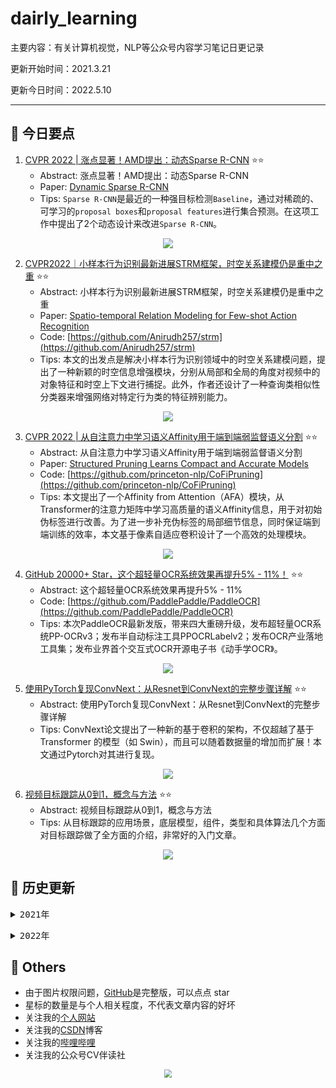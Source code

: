 # dairly_learning
主要内容：有关计算机视觉，NLP等公众号内容学习笔记日更记录

更新开始时间：2021.3.21

更新今日时间：2022.5.10

------



## :paperclip:  今日要点

1. [CVPR 2022 | 涨点显著！AMD提出：动态Sparse R-CNN](https://mp.weixin.qq.com/s/YBNbWdiW6tQGPCoJF8LMCw)         :star::star:
   - Abstract: 涨点显著！AMD提出：动态Sparse R-CNN
   - Paper: [Dynamic Sparse R-CNN](https://arxiv.org/abs/2205.02101)
   - Tips:  `Sparse R-CNN`是最近的一种强目标检测`Baseline`，通过对稀疏的、可学习的`proposal boxes`和`proposal features`进行集合预测。在这项工作中提出了2个动态设计来改进`Sparse R-CNN`。

<div align=center><img src="https://mmbiz.qpic.cn/mmbiz_png/5ooHoYt0tgl3MMndmrCICD9kwr9oggwAKMIMMia8HsNJMNeibu5icSeppfuPbJnSkKK2qX46UYegZOcwY60j0fBZg/640?wx_fmt=png&wxfrom=5&wx_lazy=1&wx_co=1" style='zoom:100%'>
</div>




2. [CVPR2022｜小样本行为识别最新进展STRM框架，时空关系建模仍是重中之重](https://mp.weixin.qq.com/s/-HpMEGG4kMWIBfM2SrMk8A)       :star::star:
   - Abstract: 小样本行为识别最新进展STRM框架，时空关系建模仍是重中之重
   - Paper: [Spatio-temporal Relation Modeling for Few-shot Action Recognition](https://arxiv.org/abs/2112.05132)
   - Code: [https://github.com/Anirudh257/strm](https://github.com/Anirudh257/strm)
   - Tips: 本文的出发点是解决小样本行为识别领域中的时空关系建模问题，提出了一种新颖的时空信息增强模块，分别从局部和全局的角度对视频中的对象特征和时空上下文进行捕捉。此外，作者还设计了一种查询类相似性分类器来增强网络对特定行为类的特征辨别能力。

<div align=center><img src="https://mmbiz.qpic.cn/mmbiz_png/ibaXaPIy7jV34gGB02tibuoaMJnkf8icp4CyL04nSA3odWicVNkN9cfpvEibzmVrB2pXsH25kkzBzS9vibdnfxTraZBQ/640?wx_fmt=png&wxfrom=5&wx_lazy=1&wx_co=1" style='zoom:100%'>
</div>



3. [CVPR 2022 | 从自注意力中学习语义Affinity用于端到端弱监督语义分割](https://mp.weixin.qq.com/s/0WoMvQbb0KRjBoLAFjcJzA)       :star::star:
   - Abstract: 从自注意力中学习语义Affinity用于端到端弱监督语义分割
   - Paper: [Structured Pruning Learns Compact and Accurate Models](https://arxiv.org/pdf/2204.00408.pdf)
   - Code: [https://github.com/princeton-nlp/CoFiPruning](https://github.com/princeton-nlp/CoFiPruning)
   - Tips: 本文提出了一个Affinity from Attention（AFA）模块，从Transformer的注意力矩阵中学习高质量的语义Affinity信息，用于对初始伪标签进行改善。为了进一步补充伪标签的局部细节信息，同时保证端到端训练的效率，本文基于像素自适应卷积设计了一个高效的处理模块。

<div align=center><img src="https://mmbiz.qpic.cn/mmbiz_png/Mcdq8uia1WiacLyFJwpup4N51FibnoHicqiaefKOKLPF27JzKu20hLhmPxuWVpANUGg3Fl2R4EcIqd2z45pElqHU5CA/640?wx_fmt=png&wxfrom=5&wx_lazy=1&wx_co=1" style='zoom:100%'>
</div>



4. [GitHub 20000+ Star，这个超轻量OCR系统效果再提升5% - 11%！](https://mp.weixin.qq.com/s/uoh_PMVEf_NYU8Z-9NdY7g)       :star::star:
   - Abstract: 这个超轻量OCR系统效果再提升5% - 11%
   - Code: [https://github.com/PaddlePaddle/PaddleOCR](https://github.com/PaddlePaddle/PaddleOCR)
   - Tips: 本次PaddleOCR最新发版，带来四大重磅升级，发布超轻量OCR系统PP-OCRv3；发布半自动标注工具PPOCRLabelv2；发布OCR产业落地工具集；发布业界首个交互式OCR开源电子书《动手学OCR》。

<div align=center><img src="https://mmbiz.qpic.cn/mmbiz_gif/ByEtV06HvDia9P9pCfviaUsic9AsDXrlw5ylu1tAhExcThppkqRvibhGibyXgrFQTvPFRxrdvAm8ibOjlTBLcmPaCyicw/640?wx_fmt=gif&wxfrom=5&wx_lazy=1" style='zoom:100%'>
</div>



5. [使用PyTorch复现ConvNext：从Resnet到ConvNext的完整步骤详解](https://mp.weixin.qq.com/s/PTBAXkMAOGHIs_pQt3gfJg)       :star::star:
   - Abstract: 使用PyTorch复现ConvNext：从Resnet到ConvNext的完整步骤详解
   - Tips: ConvNext论文提出了一种新的基于卷积的架构，不仅超越了基于 Transformer 的模型（如 Swin），而且可以随着数据量的增加而扩展！本文通过Pytorch对其进行复现。

<div align=center><img src="https://mmbiz.qpic.cn/mmbiz_png/6wQyVOrkRNJUe2VOzQQOcrgWKtPqdI5pOjZIhMGiaSkpYz48qQN3rpU2ZNeTsDZHommMuyiaXHEr3Ek7kGfw2a0w/640?wx_fmt=png&wxfrom=5&wx_lazy=1&wx_co=1" style='zoom:100%'>
</div>



6. [视频目标跟踪从0到1，概念与方法](https://mp.weixin.qq.com/s/1N3B1tt-bMivln7AMOWeiA)       :star::star:
   - Abstract: 视频目标跟踪从0到1，概念与方法
   - Tips: 从目标跟踪的应用场景，底层模型，组件，类型和具体算法几个方面对目标跟踪做了全方面的介绍，非常好的入门文章。

<div align=center><img src="https://mmbiz.qpic.cn/mmbiz_png/KYSDTmOVZvriag9o7IEOJvg6XlutFXY00espFtjXypeObSXlibFFMIW4azAtA35FZnuJN02h7KynpWiaX1EA7LTIg/640?wx_fmt=png&wxfrom=5&wx_lazy=1&wx_co=1" style='zoom:100%'>
</div>




## :paperclip:  历史更新

<pre><details><summary>2021年</summary>
<details><summary>3月</summary>
    1. <a href="notes/202103/0321.md" target="_blank">公众号内容拓展学习笔记（2021.3.21）</a>
    2. <a href="notes/202103/0322.md" target="_blank">公众号内容拓展学习笔记（2021.3.22）</a>
    3. <a href="notes/202103/0323.md" target="_blank">公众号内容拓展学习笔记（2021.3.23）</a>
    4. <a href="notes/202103/0324.md" target="_blank">公众号内容拓展学习笔记（2021.3.24）</a>
    5. <a href="notes/202103/0325.md" target="_blank">公众号内容拓展学习笔记（2021.3.25）</a>
    6. <a href="notes/202103/0326.md" target="_blank">公众号内容拓展学习笔记（2021.3.26）</a>
    7. <a href="notes/202103/0327.md" target="_blank">公众号内容拓展学习笔记（2021.3.27）</a>
    8. <a href="notes/202103/0328.md" target="_blank">公众号内容拓展学习笔记（2021.3.28）</a>
    9. <a href="notes/202103/0329.md" target="_blank">公众号内容拓展学习笔记（2021.3.29）</a>
    10. <a href="notes/202103/0330.md" target="_blank">公众号内容拓展学习笔记（2021.3.30）</a>
    11. <a href="notes/202103/0331.md" target="_blank">公众号内容拓展学习笔记（2021.3.31）</a>
</details>
<details><summary>4月</summary>
    1. <a href="notes/202104/0401.md" target="_blank">公众号内容拓展学习笔记（2021.4.1）</a>
    2. <a href="notes/202104/0402.md" target="_blank">公众号内容拓展学习笔记（2021.4.2）</a>
    3. <a href="notes/202104/0403.md" target="_blank">公众号内容拓展学习笔记（2021.4.3）</a>
    4. <a href="notes/202104/0404.md" target="_blank">公众号内容拓展学习笔记（2021.4.4）</a>
    5. <a href="notes/202104/0405.md" target="_blank">公众号内容拓展学习笔记（2021.4.5）</a>
    6. <a href="notes/202104/0406.md" target="_blank">公众号内容拓展学习笔记（2021.4.6）</a>
    7. <a href="notes/202104/0407.md" target="_blank">公众号内容拓展学习笔记（2021.4.7）</a>
    8. <a href="notes/202104/0408.md" target="_blank">公众号内容拓展学习笔记（2021.4.8）</a>
    9. <a href="notes/202104/0409.md" target="_blank">公众号内容拓展学习笔记（2021.4.9）</a>
    10. <a href="notes/202104/0410.md" target="_blank">公众号内容拓展学习笔记（2021.4.10）</a>
    11. <a href="notes/202104/0411.md" target="_blank">公众号内容拓展学习笔记（2021.4.11）</a>
    12. <a href="notes/202104/0412.md" target="_blank">公众号内容拓展学习笔记（2021.4.12）</a>
    13. <a href="notes/202104/0413.md" target="_blank">公众号内容拓展学习笔记（2021.4.13）</a>
    14. <a href="notes/202104/0414.md" target="_blank">公众号内容拓展学习笔记（2021.4.14）</a>
    15. <a href="notes/202104/0415.md" target="_blank">公众号内容拓展学习笔记（2021.4.15）</a>
    16. <a href="notes/202104/0416.md" target="_blank">公众号内容拓展学习笔记（2021.4.16）</a>
    17. <a href="notes/202104/0417.md" target="_blank">公众号内容拓展学习笔记（2021.4.17）</a>
    18. <a href="notes/202104/0418.md" target="_blank">公众号内容拓展学习笔记（2021.4.18）</a>
    19. <a href="notes/202104/0419.md" target="_blank">公众号内容拓展学习笔记（2021.4.19）</a>
    20. <a href="notes/202104/0420.md" target="_blank">公众号内容拓展学习笔记（2021.4.20）</a>
    21. <a href="notes/202104/0421.md" target="_blank">公众号内容拓展学习笔记（2021.4.21）</a>
    22. <a href="notes/202104/0422.md" target="_blank">公众号内容拓展学习笔记（2021.4.22）</a>
    23. <a href="notes/202104/0423.md" target="_blank">公众号内容拓展学习笔记（2021.4.23）</a>
    24. <a href="notes/202104/0424.md" target="_blank">公众号内容拓展学习笔记（2021.4.24）</a>
    25. <a href="notes/202104/0425.md" target="_blank">公众号内容拓展学习笔记（2021.4.25）</a>
    26. <a href="notes/202104/0426.md" target="_blank">公众号内容拓展学习笔记（2021.4.26）</a>
    27. <a href="notes/202104/0427.md" target="_blank">公众号内容拓展学习笔记（2021.4.27）</a>
    28. <a href="notes/202104/0428.md" target="_blank">公众号内容拓展学习笔记（2021.4.28）</a>
    29. <a href="notes/202104/0429.md" target="_blank">公众号内容拓展学习笔记（2021.4.29）</a>
    30. <a href="notes/202104/0430.md" target="_blank">公众号内容拓展学习笔记（2021.4.30）</a>
</details>
<details><summary>5月</summary>
    1. <a href="notes/202105/0501.md" target="_blank">公众号内容拓展学习笔记（2021.5.1）</a>
    2. <a href="notes/202105/0502.md" target="_blank">公众号内容拓展学习笔记（2021.5.2）</a>
    3. <a href="notes/202105/0503.md" target="_blank">公众号内容拓展学习笔记（2021.5.3）</a>
    4. <a href="notes/202105/0504.md" target="_blank">公众号内容拓展学习笔记（2021.5.4）</a>
    5. <a href="notes/202105/0505.md" target="_blank">公众号内容拓展学习笔记（2021.5.5）</a>
    6. <a href="notes/202105/0506.md" target="_blank">公众号内容拓展学习笔记（2021.5.6）</a>
    7. <a href="notes/202105/0507.md" target="_blank">公众号内容拓展学习笔记（2021.5.7）</a>
    8. <a href="notes/202105/0508.md" target="_blank">公众号内容拓展学习笔记（2021.5.8）</a>
    9. <a href="notes/202105/0509.md" target="_blank">公众号内容拓展学习笔记（2021.5.9）</a>
    10. <a href="notes/202105/05010.md" target="_blank">公众号内容拓展学习笔记（2021.5.10）</a>
    11. <a href="notes/202105/05011.md" target="_blank">公众号内容拓展学习笔记（2021.5.11）</a>
    12. <a href="notes/202105/05012.md" target="_blank">公众号内容拓展学习笔记（2021.5.12）</a>
    13. <a href="notes/202105/05013.md" target="_blank">公众号内容拓展学习笔记（2021.5.13）</a>
    14. <a href="notes/202105/05014.md" target="_blank">公众号内容拓展学习笔记（2021.5.14）</a>
    15. <a href="notes/202105/05015.md" target="_blank">公众号内容拓展学习笔记（2021.5.15）</a>
    16. <a href="notes/202105/05016.md" target="_blank">公众号内容拓展学习笔记（2021.5.16）</a>
    17. <a href="notes/202105/05027.md" target="_blank">公众号内容拓展学习笔记（2021.5.27）</a>
</details>
<details><summary>9月</summary>
    1. <a href="notes/202109/0930.md" target="_blank">公众号内容拓展学习笔记（2021.9.30）</a>
</details>
<details><summary>10月</summary>
    1. <a href="notes/202110/1001.md" target="_blank">公众号内容拓展学习笔记（2021.10.1）</a>
    2. <a href="notes/202110/1002.md" target="_blank">公众号内容拓展学习笔记（2021.10.2）</a>
    3. <a href="notes/202110/1003.md" target="_blank">公众号内容拓展学习笔记（2021.10.3）</a>
    4. <a href="notes/202110/1004.md" target="_blank">公众号内容拓展学习笔记（2021.10.4）</a>
    5. <a href="notes/202110/1006.md" target="_blank">公众号内容拓展学习笔记（2021.10.6）</a>
    6. <a href="notes/202110/1008.md" target="_blank">公众号内容拓展学习笔记（2021.10.8）</a>
    7. <a href="notes/202110/1016.md" target="_blank">公众号内容拓展学习笔记（2021.10.16）</a>
    8. <a href="notes/202110/1018.md" target="_blank">公众号内容拓展学习笔记（2021.10.18）</a>
</details>
</pre>
<pre><details><summary>2022年</summary>
<details><summary>1月</summary>
    1. <a href="notes/202201/0120.md" target="_blank">公众号内容拓展学习笔记（2022.1.20）</a>
</details>
<details><summary>2月</summary>
    1. <a href="notes/202202/0225.md" target="_blank">公众号内容拓展学习笔记（2022.2.25）</a>
    2. <a href="notes/202202/0226.md" target="_blank">公众号内容拓展学习笔记（2022.2.26）</a>
    3. <a href="notes/202202/0227.md" target="_blank">公众号内容拓展学习笔记（2022.2.27）</a>
    4. <a href="notes/202202/0228.md" target="_blank">公众号内容拓展学习笔记（2022.2.28）</a>
</details>
<details><summary>3月</summary>
    1. <a href="notes/202203/0301.md" target="_blank">公众号内容拓展学习笔记（2022.3.1）</a>
    2. <a href="notes/202203/0302.md" target="_blank">公众号内容拓展学习笔记（2022.3.2）</a>
    3. <a href="notes/202203/0303.md" target="_blank">公众号内容拓展学习笔记（2022.3.3）</a>
    4. <a href="notes/202203/0304.md" target="_blank">公众号内容拓展学习笔记（2022.3.4）</a>
    5. <a href="notes/202203/0305.md" target="_blank">公众号内容拓展学习笔记（2022.3.5）</a>
    6. <a href="notes/202203/0306.md" target="_blank">公众号内容拓展学习笔记（2022.3.6）</a>
    7. <a href="notes/202203/0307.md" target="_blank">公众号内容拓展学习笔记（2022.3.7）</a>
    8. <a href="notes/202203/0308.md" target="_blank">公众号内容拓展学习笔记（2022.3.8）</a>
    9. <a href="notes/202203/0309.md" target="_blank">公众号内容拓展学习笔记（2022.3.9）</a>
    10. <a href="notes/202203/0310.md" target="_blank">公众号内容拓展学习笔记（2022.3.10）</a>
    11. <a href="notes/202203/0311.md" target="_blank">公众号内容拓展学习笔记（2022.3.11）</a>
    12. <a href="notes/202203/0312.md" target="_blank">公众号内容拓展学习笔记（2022.3.12）</a>
    13. <a href="notes/202203/0313.md" target="_blank">公众号内容拓展学习笔记（2022.3.13）</a>
    14. <a href="notes/202203/0314.md" target="_blank">公众号内容拓展学习笔记（2022.3.14）</a>
    15. <a href="notes/202203/0316.md" target="_blank">公众号内容拓展学习笔记（2022.3.16）</a>
    16. <a href="notes/202203/0317.md" target="_blank">公众号内容拓展学习笔记（2022.3.17）</a>
    17. <a href="notes/202203/0330.md" target="_blank">公众号内容拓展学习笔记（2022.3.30）</a>
</details>
<details><summary>4月</summary>
    1. <a href="notes/202204/0402.md" target="_blank">公众号内容拓展学习笔记（2022.4.2）</a>
    2. <a href="notes/202204/0414.md" target="_blank">公众号内容拓展学习笔记（2022.4.14）</a>
</details>
<details><summary>5月</summary>
    1. <a href="notes/202205/0505.md" target="_blank">公众号内容拓展学习笔记（2022.5.5）</a>
    2. <a href="notes/202205/0507.md" target="_blank">公众号内容拓展学习笔记（2022.5.7）</a>
    3. <a href="notes/202205/0509.md" target="_blank">公众号内容拓展学习笔记（2022.5.9）</a>
    4. <a href="notes/202205/0510.md" target="_blank">公众号内容拓展学习笔记（2022.5.10）</a>
</details>
</pre>


## :paperclip:  Others

- 由于图片权限问题，[GitHub](https://github.com/xiaoxuebajie/dairly_learning)是完整版，可以点点 star
- 星标的数量是与个人相关程度，不代表文章内容的好坏
- 关注我的[个人网站](http://www.cvbds.cn/)
- 关注我的[CSDN](https://blog.csdn.net/xiaoxuebajie)博客
- 关注我的[哔哩哔哩](https://space.bilibili.com/424394389)
- 关注我的公众号CV伴读社

<div align=center><img src="https://img-blog.csdnimg.cn/202005031406335.jpg" style='zoom:80%'>
</div>